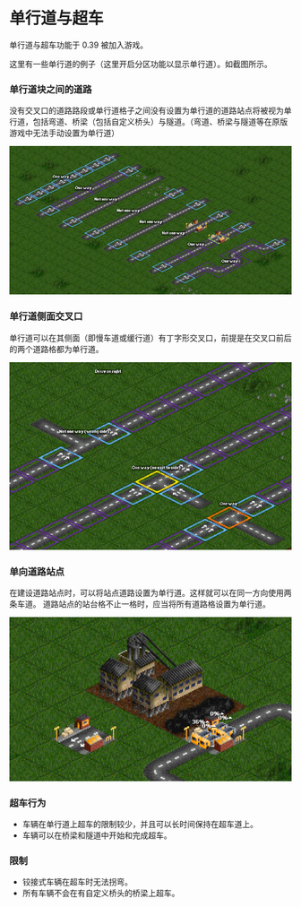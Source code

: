 # 单行道与超车

单行道与超车功能于 0.39 被加入游戏。

这里有一些单行道的例子（这里开启分区功能以显示单行道）。如截图所示。

### 单行道块之间的道路

没有交叉口的道路路段或单行道格子之间没有设置为单行道的道路站点将被视为单行道，包括弯道、桥梁（包括自定义桥头）与隧道。（弯道、桥梁与隧道等在原版游戏中无法手动设置为单行道）

![单行道路段](images/one-way-0.png)

### 单行道侧面交叉口

单行道可以在其侧面（即慢车道或缓行道）有丁字形交叉口，前提是在交叉口前后的两个道路格都为单行道。

![单行道侧面交叉口](images/one-way-1.png)

### 单向道路站点

在建设道路站点时，可以将站点道路设置为单行道。这样就可以在同一方向使用两条车道。
道路站点的站台格不止一格时，应当将所有道路格设置为单行道。

![单向道路站点](images/one-way-2.png)

### 超车行为

* 车辆在单行道上超车的限制较少，并且可以长时间保持在超车道上。
* 车辆可以在桥梁和隧道中开始和完成超车。

### 限制

* 铰接式车辆在超车时无法拐弯。
* 所有车辆不会在有自定义桥头的桥梁上超车。
